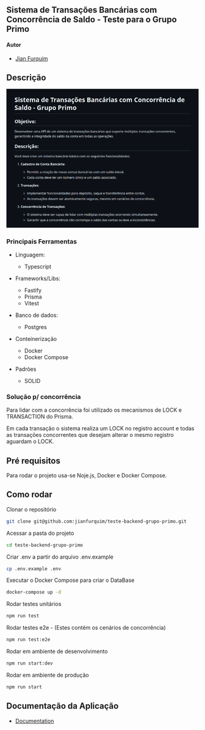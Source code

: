 ## Sistema de Transações Bancárias com Concorrência de Saldo - Teste para o Grupo Primo

#### Autor

- [Jian Furquim](https://www.linkedin.com/in/jianfurquim/)

## Descrição

![alt text](docs/assets/description.png)

### Principais Ferramentas

- Linguagem:

  - Typescript

- Frameworks/Libs:

  - Fastify
  - Prisma
  - Vitest

- Banco de dados:

  - Postgres

- Conteinerização

  - Docker
  - Docker Compose

- Padrões
  - SOLID

### Solução p/ concorrência

Para lidar com a concorrência foi utilizado os mecanismos de LOCK e TRANSACTION do Prisma.

Em cada transação o sistema realiza um LOCK no registro account e todas as transações concorrentes que desejam alterar o mesmo registro aguardam o LOCK.

## Pré requisitos

Para rodar o projeto usa-se Noje.js, Docker e Docker Compose.

## Como rodar

Clonar o repositório

```bash
git clone git@github.com:jianfurquim/teste-backend-grupo-primo.git
```

Acessar a pasta do projeto

```bash
cd teste-backend-grupo-primo
```

Criar .env a partir do arquivo .env.example

```bash
cp .env.example .env
```

Executar o Docker Compose para criar o DataBase

```bash
docker-compose up -d
```

Rodar testes unitários

```bash
npm run test
```

Rodar testes e2e - (Estes contém os cenários de concorrência)

```bash
npm run test:e2e
```

Rodar em ambiente de desenvolvimento

```bash
npm run start:dev
```

Rodar em ambiente de produção

```bash
npm run start
```

## Documentação da Aplicação


- [Documentation](http://localhost:3333/docs)